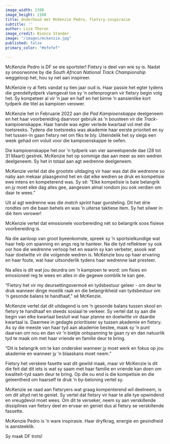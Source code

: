 ```yaml
---
image_width: 1398
image_height: 2100
title: Onderhoud met McKenzie Pedro, fietsry-inspirasie
subtitle: ''
author: Liza Theron
image_credit: Bianca Stander
image: "/images/mckenzie.jpg"
published: false
primary_color: "#efefef"

---
```

McKenzie Pedro is DF se eie sportster! Fietsry is deel van wie sy is. Nadat sy onoorwonne by die _South African National Track Championship_ weggeloop het, hou sy net aan inspireer.

McKenzie ry al fiets vandat sy tien jaar oud is. Haar passie het egter tydens die grendeltydperk vlamgevat toe sy ’n oefenprogram vir fietsry begin volg het. Sy kompeteer al vir ’n jaar en half en het binne ’n aansienlike kort tydperk die titel as kampioen verower.

McKenzie het in Februarie 2022 aan die _Pad Kampioenskappe_ deelgeneem en het haar voorbereiding daarvoor gebruik as ’n bousteen vir die _Track_-kampioenskappe. Haar hande was egter verlede kwartaal vol met die toetsreeks. Tydens die toetsreeks was akademie haar eerste prioriteit en sy het tussen-in gaan fietsry net om fiks te bly. Uiteindelik het sy slegs een week gehad om voluit voor die kampioenskappe te oefen.

Die kampioenskappe het oor ’n tydperk van vier aaneelopende dae (28 tot 31 Maart) gestrek. McKenzie het op sommige dae aan meer as een wedren deelgeneem. Sy het in totaal aan agt wedrenne deelgeneem.

McKenzie vertel dat die grootste uitdaging vir haar was dat die wedrenne so naby aan mekaar plaasgevind het en dat elke wedren se druk en kompetisie ewe intens en kompeterend was. Sy sê: “Elke kompetisie is baie belangrik en jy moet elke dag alles gee, aangesien almal rondom jou ook verdien om daar te wees.”

Uit al agt wedrenne was die _match sprint_ haar gunsteling. Dit het drie rondtes om die baan behels en was ’n uiterse taktiese item. Sy het silwer in dié item verower!

McKenzie vertel dat emosionele voorbereiding nét so belangrik soos fisiese voorbereiding is.

Na die aanloop van groot byeenkomste, spreek sy ’n sportsielkundige wat haar help om spanning en angs reg te hanteer. Na die tyd reflekteer sy ook oor hoe die wedrenne verloop het en waarin sy kan verbeter, asook wat haar doelwitte vir die volgende wedren is. McKenzie bou op haar ervaring en haar foute, wat haar uitsonderlik tydens haar wedrenne laat presteer.

Na alles is dít wat jou deurdra om ’n kampioen te word: om fisies en emosioneel reg te wees en alles in die gegewe oomblik te kan gee.

“Fietsry het vir my deursettingsvermoë en tydsbestuur geleer - om deur te druk wanneer dinge moeilik raak en die belangrikheid van tydsbestuur om ’n gesonde balans te handhaaf,” sê McKenzie.

McKenzie vertel dat dit uitdagend is om ’n gesonde balans tussen skool en fietsry te handhaaf en steeds sosiaal te verkeer. Sy vertel dat sy aan die begin van elke kwartaal besluit wat haar planne en doelwitte vir daardie kwartaal is. Daarmee in gedagte prioritiseer sy tussen akademie en fietsry. As sy die meeste van haar tyd aan akademie bestee, maak sy ’n punt daarvan om nou en dan vir ’n bietjie ontspanning te gaan ry en dan natuurlik tyd te maak om met haar vriende en familie deur te bring.

“Dit is belangrik om te kan onderskei wanneer jy moet werk en fokus op jou akademie en wanneer jy ’n blaaskans moet neem.”

Fietsry het verskeie fasette wat dit gewild maak, maar vir McKenzie is dit die feit dat dit iets is wat sy saam met haar familie en vriende kan doen om kwaliteit-tyd saam deur te bring. Op die ou end is die kompetisie en die geleentheid om haarself te druk ’n by-beloning vertel sy.

McKenzie se raad aan fietsryers wat graag kompenterend wil deelneem, is om dit altyd net te geniet. Sy vertel dat fietsry vir haar te alle tye opwindend en vreugdevol moet wees. Om dit te verseker, neem sy aan verskillende dissiplines van fietsry deel en ervaar en geniet dus al fietsry se verskillende fassette.

McKenzie Pedro is ’n ware inspirasie. Haar dryfkrag, energie en gesindheid is aansteeklik.

Sy maak DF trots!